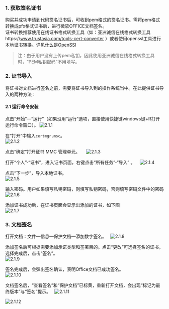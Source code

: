 ### 1. 获取签名证书

购买并成功申请到代码签名证书后，可收到pem格式的签名证书。需将pem格式转换成pfx格式证书后，进行微软OFFICE文档签名。  
证书转换推荐使用在线证书格式转换工具（如：亚洲诚信在线格式转换工具https://www.trustasia.com/tools-cert-converter ）或者使用openssl工具进行本地证书转换。详见[什么是OpenSSl](https://www.qcloud.com/document/product/400/5707)

> 注：由于用户没有上传pem私钥，因此使用亚洲诚信在线格式转换工具时，“PEM私钥密码”不用填写。

### 2. 证书导入

将证书对文档进行签名之前，需要将证书导入到的操作系统当中。在此提供证书导入的两种方法：

#### 2.1 运行命令安装

点击“开始”—“运行”（如果没用“运行”选项，直接使用快捷键windows键+R打开运行命令窗口）。
![2.1.1](https://mc.qcloudimg.com/static/img/9fccde0606d4eb9db9ff0f52afe52d6a/image.png)

在“打开”中输入`certmgr.msc`。  
![2.1.2](https://mc.qcloudimg.com/static/img/0ce12c604fc7796a2dbadb4c66bba3bf/image.png)  

点击“确定”打开证书 MMC 管理单元。    
![2.1.3](https://mc.qcloudimg.com/static/img/678b8cf3f83722ca14cbe7685efeff8e/image.png)  

打开“个人”-“证书”，进入证书页面，右键点击“所有任务”-“导入” 。   
![2.1.4](https://mc.qcloudimg.com/static/img/9efaae8c2e0519cce47827aafb50e387/image.png)  

点击“下一步”，导入本地证书。   
![2.1.5](https://mc.qcloudimg.com/static/img/104aab6246e93fcff4e9b338b36344d2/image.png)   

输入密码。用户如果填写私钥密码，则填写私钥密码，否则填写密码文件中的密码  
![2.1.6](https://mc.qcloudimg.com/static/img/6d93a81ac84708bf99ae3e6057649e36/image.png)    

添加证书成功后，在证书页面会显示出添加的证书，如下图  
![2.1.7](https://mc.qcloudimg.com/static/img/8b2cbf852042857c88491ff73a31a8c7/image.png)    

### 3. 文档签名

打开文档：文件—信息—保护文档—添加数字签名。  
![2.1.8](https://mc.qcloudimg.com/static/img/0a046ab44e9ec5a263fab03d6fd5a245/image.png)    

添加签名后可根据需要添加承诺类型和签署目的。点击“更改”可选择签名的证书，选择完成后，点击“签名”。  
![2.1.9](https://mc.qcloudimg.com/static/img/e53e0dbebbaf847c8e57e15d081a446d/image.png)     

签名完成后，会弹出签名确认，表明Office文档已成功签名。  
![2.1.10](https://mc.qcloudimg.com/static/img/1a3b1df6efccaf4a8ef957e516ba231f/image.png)    

文档签名后，“查看签名”和“保护文档”已标黄，重新打开文档，会出现“标记为最终版本”与“签名”提示。    
![2.1.11](https://mc.qcloudimg.com/static/img/c4c57c3269972f3474d560c5ac223af6/image.png)    

![2.1.12](https://mc.qcloudimg.com/static/img/8e49db5a9287d4692748132121093e7c/12.png)    
